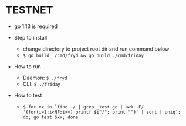 # TESTNET

* go 1.13 is required

* Step to install
    * change directory to project root dir and run command below
    * `$ go build ./cmd/fryd && go build ./cmd/friday`

* How to run
    * Daemon: `$ ./fryd`
    * CLI: `$ ./friday`

* How to test
    * `` $ for xx in `find ./ | grep _test.go | awk -F/ '{for(i=1;i<NF;i++) printf $i"/"; print ""}' | sort | uniq`; do; go test $xx; done ``
